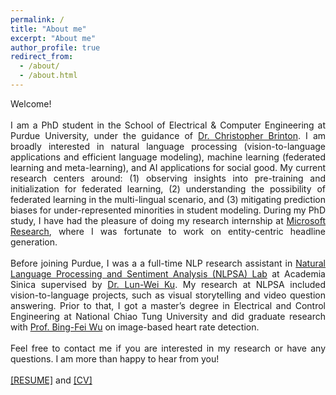 ```yaml
---
permalink: /
title: "About me"
excerpt: "About me"
author_profile: true
redirect_from: 
  - /about/
  - /about.html
---
```


<div style="text-align:justify">
Welcome!
<br>
<br>
I am a PhD student in the School of Electrical & Computer Engineering at Purdue University, under the guidance of <a href="https://www.cbrinton.net/">Dr. Christopher Brinton</a>. 
I am broadly interested in natural language processing (vision-to-language applications and efficient language modeling), machine learning (federated learning and meta-learning), and AI applications for social good. 
My current research centers around: (1) observing insights into pre-training and initialization for federated learning, (2) understanding the possibility of federated learning in the multi-lingual scenario, and (3) mitigating prediction biases for under-represented minorities in student modeling. 
During my PhD study, I have had the pleasure of doing my research internship at <a href="https://www.microsoft.com/en-us/research/">Microsoft Research</a>, where I was fortunate to work on entity-centric headline generation.

<br>
<br>  
Before joining Purdue, I was a a full-time NLP research assistant in <a href="https://academiasinicanlplab.github.io/">Natural Language Processing and Sentiment Analysis (NLPSA) Lab</a> at Academia Sinica supervised by  <a href="https://www.iis.sinica.edu.tw/pages/lwku/">Dr. Lun-Wei Ku</a>. My research at NLPSA included vision-to-language projects, such as visual storytelling and video question answering. Prior to that, I got a master’s degree in Electrical and Control Engineering at National Chiao Tung University and did graduate research with <a href="http://cssplab.cn.nctu.edu.tw/adviser/advisor.php">Prof. Bing-Fei Wu</a> on image-based heart rate detection. 
<br>
<br>
Feel free to contact me if you are interested in my research or have any questions. I am more than happy to hear from you!
<br>
<br>
<a href="files/yun_resume.pdf" target="_blank">[RESUME]</a> and <a href="files/yun_cv.pdf" target="_blank">[CV]</a>
</div>
